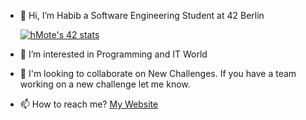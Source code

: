 - 👋 Hi, I’m Habib a Software Engineering Student at 42 Berlin

  [![hMote's 42 stats](https://badge.mediaplus.ma/kettlebells/hMote?1337Badge=off&UM6P=off)](https://github.com/oakoudad/badge42)
  
- 👀 I’m interested in Programming and IT World
- 💞️ I'm looking to collaborate on New Challenges. If you have a team working on a new challenge let me know.
- 📫 How to reach me? [My Website](https://habibmote.com/)

<!---
habibma/habibma is a ✨ special ✨ repository because its `README.md` (this file) appears on your GitHub profile.
You can click the Preview link to take a look at your changes.
--->
